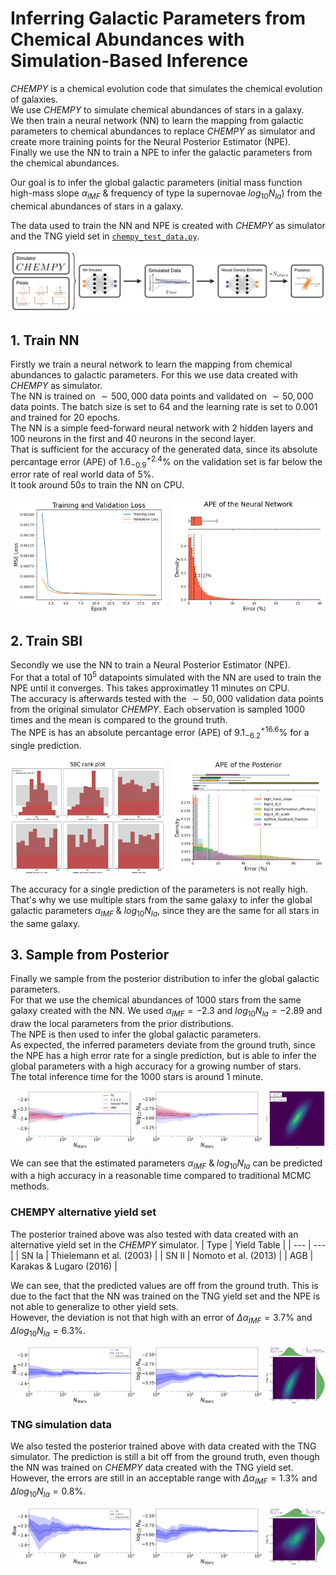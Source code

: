 # Inferring Galactic Parameters from Chemical Abundances with Simulation-Based Inference
$CHEMPY$ is a chemical evolution code that simulates the chemical evolution of galaxies. <br>
We use $CHEMPY$ to simulate chemical abundances of stars in a galaxy. <br>
We then train a neural network (NN) to learn the mapping from galactic parameters to chemical abundances to replace $CHEMPY$ as simulator and create more training points for the Neural Posterior Estimator (NPE). <br>
Finally we use the NN to train a NPE to infer the galactic parameters from the chemical abundances.

Our goal is to infer the global galactic parameters (initial mass function high-mass slope $\alpha_{IMF}$ & frequency of type Ia supernovae $log_{10}N_{Ia}$) from the chemical abundances of stars in a galaxy. <br>

The data used to train the NN and NPE is created with $CHEMPY$ as simulator and the TNG yield set in [``` chempy_test_data.py ```](chempy_test_data.py). <br>

<p align="center">
  <img src="plots/sbi_overview.png" />
</p>

## 1. Train NN
Firstly we train a neural network to learn the mapping from chemical abundances to galactic parameters. For this we use data created with $CHEMPY$ as simulator. <br>
The NN is trained on $\sim 500,000$ data points and validated on $\sim 50,000$ data points. The batch size is set to $64$ and the learning rate is set to $0.001$ and trained for $20$ epochs. <br>
The NN is a simple feed-forward neural network with $2$ hidden layers and $100$ neurons in the first and $40$ neurons in the second layer. <br>
That is sufficient for the accuracy of the generated data, since its absolute percantage error (APE) of $1.6^{+2.4}_{-0.9}\%$ on the validation set is far below the error rate of real world data of $5\%$. <br>
It took around $50s$ to train the NN on CPU. <br>

<div style="display: flex; justify-content: space-between;">
  <img src="plots/loss_NN_simulator.png" style="width: 49%;"/>
  <img src="plots/ape_NN.png" style="width: 49%;"/>
</div>

## 2. Train SBI
Secondly we use the NN to train a Neural Posterior Estimator (NPE). <br>
For that a total of $10^5$ datapoints simulated with the NN are used to train the NPE until it converges.
This takes approximatley $11$ minutes on CPU. <br>
The accuracy is afterwards tested with the $\sim 50,000$ validation data points from the original simulator $CHEMPY$. Each observation is sampled $1000$ times and the mean is compared to the ground truth. <br>
The NPE is has an absolute percantage error (APE) of $9.1^{+16.6}_{-6.2}\%$ for a single prediction. <br>

<div style="display: flex; justify-content: space-between;">
  <img src="plots/sbc_rank_plot_1e5.png" style="width: 49%;"/>
  <img src="plots/ape_posterior2_1e5.png" style="width: 49%;"/>
</div>

The accuracy for a single prediction of the parameters is not really high. That's why we use multiple stars from the same galaxy to infer the global galactic parameters $\alpha_{IMF}$ & $log_{10}N_{Ia}$, since they are the same for all stars in the same galaxy. <br>

## 3. Sample from Posterior
Finally we sample from the posterior distribution to infer the global galactic parameters. <br>
For that we use the chemical abundances of $1000$ stars from the same galaxy created with the NN. We used $\alpha_{IMF} = -2.3$ and $log_{10}N_{Ia} = -2.89$ and draw the local parameters from the prior distributions. <br>
The NPE is then used to infer the global galactic parameters. <br>
As expected, the inferred parameters deviate from the ground truth, since the NPE has a high error rate for a single prediction, but is able to infer the global parameters with a high accuracy for a growing number of stars. <br>
The total inference time for the $1000$ stars is around $1$ minute.

<div style="display: flex; justify-content: space-between;">
  <img src="plots/sbi_Nstar_comp.png" style="width: 80%;"/>
  <img src="plots/sbi_1000stars_noise.png" style="width: 19%;"/>
</div>

We can see that the estimated parameters $\alpha_{IMF}$ & $log_{10}N_{Ia}$ can be predicted with a high accuracy in a reasonable time compared to traditional MCMC methods. <br>

### CHEMPY alternative yield set
The posterior trained above was also tested with data created with an alternative yield set in the $CHEMPY$ simulator.
| Type | Yield Table |
| --- | --- |
| SN Ia | Thielemann et al. (2003) |
| SN II | Nomoto et al. (2013) |
| AGB | Karakas & Lugaro (2016) |

We can see, that the predicted values are off from the ground truth. This is due to the fact that the NN was trained on the TNG yield set and the NPE is not able to generalize to other yield sets. <br>
However, the deviation is not that high with an error of $\Delta\alpha_{IMF}=3.7\%$ and $\Delta log_{10}N_{Ia}=6.3\%$.

<div style="display: flex; justify-content: space-between;">
  <img src="plots/sbi_Nstar_analysis_alt.png" style="width: 80%;"/>
  <img src="plots/sbi_1000stars_noise_alt.png" style="width: 19%;"/>
</div>

### TNG simulation data
We also tested the posterior trained above with data created with the TNG simulator.
The prediction is still a bit off from the ground truth, even though the NN was trained on $CHEMPY$ data created with the TNG yield set. <br>
However, the errors are still in an acceptable range with $\Delta\alpha_{IMF}=1.3\%$ and $\Delta log_{10}N_{Ia}=0.8\%$.
<div style="display: flex; justify-content: space-between;">
  <img src="plots/sbi_Nstar_analysis_tng.png" style="width: 80%;"/>
  <img src="plots/sbi_1000stars_noise_tng.png" style="width: 19%;"/>
</div>